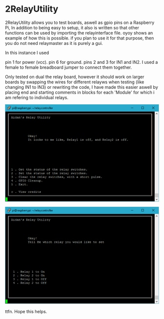 # 2RelayUtility
2RelayUtility allows you to test boards, aswell as gpio pins on a Raspberry Pi, In addition to being easy to setup, it also is written so that other functions can be used by importing the relayinterface file. oyoy shows an example of how this is possible. if you plan to use it for that purpose, then you do not need relaymaster as it is purely a gui.

In this instance I used

pin 1 for power (vcc). pin 6 for ground. pins 2 and 3 for IN1 and IN2. I used a female to female breadboard jumper to connect them together.

Only tested on dual the relay board, however it should work on larger boards by swapping the wires for different relayws when testing (like changing IN1 to IN3) or rewriting the code, I have made this easier aswell by placing end and starting comments in blocks for each 'Module' for which i am refering to individual relays.

![pic of main menu](https://github.com/aidancrane/2RelayUtility/blob/master/relayscreenshot1.PNG)

![pic of turning off and on relays](https://github.com/aidancrane/2RelayUtility/blob/master/relayscreenshot2.PNG)

ttfn. Hope this helps.
